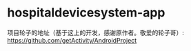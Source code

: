 # hospitaldevicesystem-app
项目轮子的地址（基于这上的开发，感谢原作者。敬爱的轮子哥）: https://github.com/getActivity/AndroidProject

